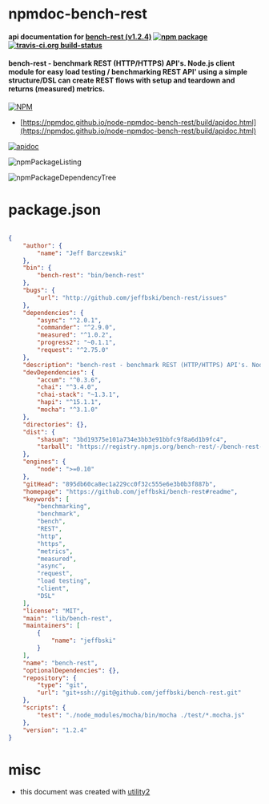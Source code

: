 # npmdoc-bench-rest

#### api documentation for  [bench-rest (v1.2.4)](https://github.com/jeffbski/bench-rest#readme)  [![npm package](https://img.shields.io/npm/v/npmdoc-bench-rest.svg?style=flat-square)](https://www.npmjs.org/package/npmdoc-bench-rest) [![travis-ci.org build-status](https://api.travis-ci.org/npmdoc/node-npmdoc-bench-rest.svg)](https://travis-ci.org/npmdoc/node-npmdoc-bench-rest)

#### bench-rest - benchmark REST (HTTP/HTTPS) API's. Node.js client module for easy load testing / benchmarking REST API' using a simple structure/DSL can create REST flows with setup and teardown and returns (measured) metrics.

[![NPM](https://nodei.co/npm/bench-rest.png?downloads=true&downloadRank=true&stars=true)](https://www.npmjs.com/package/bench-rest)

- [https://npmdoc.github.io/node-npmdoc-bench-rest/build/apidoc.html](https://npmdoc.github.io/node-npmdoc-bench-rest/build/apidoc.html)

[![apidoc](https://npmdoc.github.io/node-npmdoc-bench-rest/build/screenCapture.buildCi.browser.%252Ftmp%252Fbuild%252Fapidoc.html.png)](https://npmdoc.github.io/node-npmdoc-bench-rest/build/apidoc.html)

![npmPackageListing](https://npmdoc.github.io/node-npmdoc-bench-rest/build/screenCapture.npmPackageListing.svg)

![npmPackageDependencyTree](https://npmdoc.github.io/node-npmdoc-bench-rest/build/screenCapture.npmPackageDependencyTree.svg)



# package.json

```json

{
    "author": {
        "name": "Jeff Barczewski"
    },
    "bin": {
        "bench-rest": "bin/bench-rest"
    },
    "bugs": {
        "url": "http://github.com/jeffbski/bench-rest/issues"
    },
    "dependencies": {
        "async": "^2.0.1",
        "commander": "^2.9.0",
        "measured": "^1.0.2",
        "progress2": "~0.1.1",
        "request": "^2.75.0"
    },
    "description": "bench-rest - benchmark REST (HTTP/HTTPS) API's. Node.js client module for easy load testing / benchmarking REST API' using a simple structure/DSL can create REST flows with setup and teardown and returns (measured) metrics.",
    "devDependencies": {
        "accum": "^0.3.6",
        "chai": "^3.4.0",
        "chai-stack": "~1.3.1",
        "hapi": "^15.1.1",
        "mocha": "^3.1.0"
    },
    "directories": {},
    "dist": {
        "shasum": "3bd19375e101a734e3bb3e91bbfc9f8a6d1b9fc4",
        "tarball": "https://registry.npmjs.org/bench-rest/-/bench-rest-1.2.4.tgz"
    },
    "engines": {
        "node": ">=0.10"
    },
    "gitHead": "895db60ca8ec1a229cc0f32c555e6e3b0b3f887b",
    "homepage": "https://github.com/jeffbski/bench-rest#readme",
    "keywords": [
        "benchmarking",
        "benchmark",
        "bench",
        "REST",
        "http",
        "https",
        "metrics",
        "measured",
        "async",
        "request",
        "load testing",
        "client",
        "DSL"
    ],
    "license": "MIT",
    "main": "lib/bench-rest",
    "maintainers": [
        {
            "name": "jeffbski"
        }
    ],
    "name": "bench-rest",
    "optionalDependencies": {},
    "repository": {
        "type": "git",
        "url": "git+ssh://git@github.com/jeffbski/bench-rest.git"
    },
    "scripts": {
        "test": "./node_modules/mocha/bin/mocha ./test/*.mocha.js"
    },
    "version": "1.2.4"
}
```



# misc
- this document was created with [utility2](https://github.com/kaizhu256/node-utility2)
